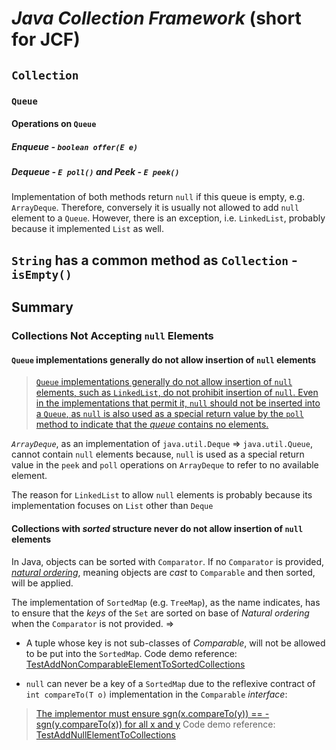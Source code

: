 # *Java Collection Framework* (short for JCF)
## `Collection`
### `Queue`
#### Operations on `Queue`
##### *Enqueue* - `boolean offer(E e)`
##### *Dequeue* - `E poll()` and *Peek* - `E peek()`
Implementation of both methods return `null` if this queue is empty, e.g. `ArrayDeque`. Therefore, conversely it is usually not allowed to add `null` element to a `Queue`. However, there is an exception, i.e. `LinkedList`, probably because it implemented `List` as well.

## `String` has a common method as `Collection` - `isEmpty()`

## Summary
### Collections Not Accepting `null` Elements
#### `Queue` implementations generally do not allow insertion of `null` elements
> [`Queue` implementations generally do not allow insertion of `null` elements, such as `LinkedList`, do not prohibit insertion of `null`. Even in the implementations that permit it, `null` should not be inserted into a `Queue`, as `null` is also used as a special return value by the `poll` method to indicate that the *queue* contains no elements.](https://docs.oracle.com/javase/8/docs/api/java/util/Queue.html)

*`ArrayDeque`*, as an implementation of `java.util.Deque` => `java.util.Queue`, cannot contain `null` elements because, `null` is used as a special return value in the `peek` and `poll` operations on `ArrayDeque` to refer to no available element.

The reason for `LinkedList` to allow `null` elements is probably because its implementation focuses on `List` other than `Deque`

#### Collections with *sorted* structure never do not allow insertion of `null` elements
In Java, objects can be sorted with `Comparator`. If no `Comparator` is provided, [*natural ordering*](https://docs.oracle.com/javase/8/docs/api/java/lang/Comparable.html), meaning objects are *cast* to `Comparable` and then sorted, will be applied.    

The implementation of `SortedMap` (e.g. `TreeMap`), as the name indicates, has to ensure that the *keys* of the `Set` are sorted on base of *Natural ordering* when the `Comparator` is not provided. =>

* A tuple whose key is not sub-classes of *Comparable*, will not be allowed to be put into the `SortedMap`. Code demo reference: [TestAddNonComparableElementToSortedCollections](https://github.com/rxue/java8-perusharjoitus/blob/master/error_code/src/test/java/ruixue/practice/ocpkasi/core_java/collections/TestAddNonComparableElementToSortedCollections.java)

* `null` can never be a key of a `SortedMap` due to the reflexive contract of `int compareTo(T o)` implementation in the `Comparable` *interface*: 

> [The implementor must ensure sgn(x.compareTo(y)) == -sgn(y.compareTo(x)) for all x and y](https://docs.oracle.com/javase/8/docs/api/java/lang/Comparable.html#compareTo-T-)
Code demo reference: [TestAddNullElementToCollections](https://github.com/rxue/java8-perusharjoitus/blob/master/error_code/src/test/java/ruixue/practice/ocpkasi/core_java/collections/TestAddNullElementToCollections.java)

